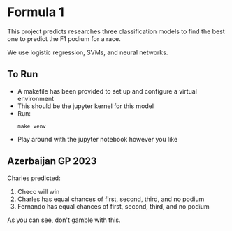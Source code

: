 # Formula 1
This project predicts researches three classification models to find the best
one to predict the F1 podium for a race. 

We use logistic regression, SVMs, and neural networks.

## To Run
- A makefile has been provided to set up and configure a virtual environment
- This should be the jupyter kernel for this model
- Run:
  ```console
  make venv
  ```
- Play around with the jupyter notebook however you like

## Azerbaijan GP 2023
Charles predicted:
  1. Checo will win
  2. Charles has equal chances of first, second, third, and no podium
  3. Fernando has equal chances of first, second, third, and no podium

As you can see, don't gamble with this.
